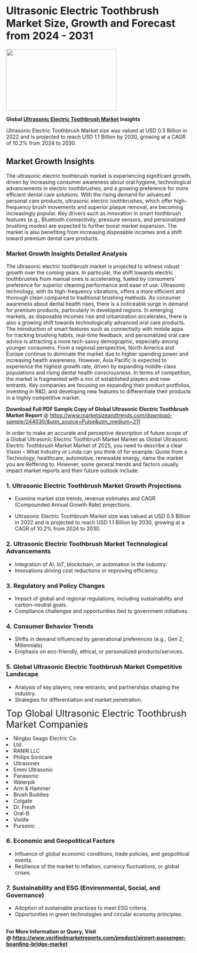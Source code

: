 <H1>Ultrasonic Electric Toothbrush Market Size, Growth and Forecast from 2024 - 2031</H1><img class="aligncenter size-medium wp-image-584254" src="https://thirdeyenews.in/wp-content/uploads/2024/09/Global-Market-Research-300x168.jpeg" alt="" width="300" height="168" /><p><strong>Global&nbsp;<a href="https://www.marketsizeandtrends.com/download-sample/244030/&amp;utm_source=Pulse&amp;utm_medium=211">Ultrasonic Electric Toothbrush Market</a> Insights</strong></p><p>Ultrasonic Electric Toothbrush Market size was valued at USD 0.5 Billion in 2022 and is projected to reach USD 1.1 Billion by 2030, growing at a CAGR of 10.2% from 2024 to 2030.</p><p><h2>Market Growth Insights</h2> The ultrasonic electric toothbrush market is experiencing significant growth, driven by increasing consumer awareness about oral hygiene, technological advancements in electric toothbrushes, and a growing preference for more efficient dental care solutions. With the rising demand for advanced personal care products, ultrasonic electric toothbrushes, which offer high-frequency brush movements and superior plaque removal, are becoming increasingly popular. Key drivers such as innovation in smart toothbrush features (e.g., Bluetooth connectivity, pressure sensors, and personalized brushing modes) are expected to further boost market expansion. The market is also benefiting from increasing disposable incomes and a shift toward premium dental care products. <h3>Market Growth Insights Detailed Analysis</h3> The ultrasonic electric toothbrush market is projected to witness robust growth over the coming years. In particular, the shift towards electric toothbrushes from manual ones is accelerating, fueled by consumers' preference for superior cleaning performance and ease of use. Ultrasonic technology, with its high-frequency vibrations, offers a more efficient and thorough clean compared to traditional brushing methods. As consumer awareness about dental health rises, there is a noticeable surge in demand for premium products, particularly in developed regions. In emerging markets, as disposable incomes rise and urbanization accelerates, there is also a growing shift towards technologically advanced oral care products. The introduction of smart features such as connectivity with mobile apps for tracking brushing habits, real-time feedback, and personalized oral care advice is attracting a more tech-savvy demographic, especially among younger consumers. From a regional perspective, North America and Europe continue to dominate the market due to higher spending power and increasing health awareness. However, Asia Pacific is expected to experience the highest growth rate, driven by expanding middle-class populations and rising dental health consciousness. In terms of competition, the market is fragmented with a mix of established players and new entrants. Key companies are focusing on expanding their product portfolios, investing in R&D, and developing new features to differentiate their products in a highly competitive market. </p><p><span class=""><strong>Download Full PDF Sample Copy of Global Ultrasonic Electric Toothbrush Market Report</strong> @ <a href="https://www.marketsizeandtrends.com/download-sample/244030/&amp;utm_source=Pulse&amp;utm_medium=211" target="_blank">https://www.marketsizeandtrends.com/download-sample/244030/&amp;utm_source=Pulse&amp;utm_medium=211</a></span></p><p>In order to make an accurate and perceptive description of future scope of a Global&nbsp;Ultrasonic Electric Toothbrush Market Market as Global&nbsp;Ultrasonic Electric Toothbrush Market Market of 2025, you need to describe a clear Vision &ndash; What Industry or Linda can you think of for example: Quote from a Technology, healthcare, automotive, renewable energy, name the market you are Reffering to. However, some general trends and factors usually impact market reports and their future outlook include:</p><h3>1.&nbsp;<strong>Ultrasonic Electric Toothbrush Market Growth Projections</strong></h3><ul><li>Examine market size trends, revenue estimates and CAGR (Compounded Annual Growth Rate) projections.</li><li><p>Ultrasonic Electric Toothbrush Market size was valued at USD 0.5 Billion in 2022 and is projected to reach USD 1.1 Billion by 2030, growing at a CAGR of 10.2% from 2024 to 2030.</p></li></ul><h3>2.&nbsp;<strong>Ultrasonic Electric Toothbrush Market Technological Advancements</strong></h3><ul><li>Integration of AI, IoT, blockchain, or automation in the industry.</li><li>Innovations driving cost reductions or improving efficiency.</li></ul><h3>3.&nbsp;<strong>Regulatory and Policy Changes</strong></h3><ul><li>Impact of global and regional regulations, including sustainability and carbon-neutral goals.</li><li>Compliance challenges and opportunities tied to government initiatives.</li></ul><h3>4.&nbsp;<strong>Consumer Behavior Trends</strong></h3><ul><li>Shifts in demand influenced by generational preferences (e.g., Gen Z, Millennials).</li><li>Emphasis on eco-friendly, ethical, or personalized products/services.</li></ul><h3>5.&nbsp;<strong>Global Ultrasonic Electric Toothbrush Market Competitive Landscape</strong></h3><ul><li>Analysis of key players, new entrants, and partnerships shaping the industry.</li><li>Strategies for differentiation and market penetration.</li></ul><p data-pm-slice="1 1 []"><span style="color: inherit; font-family: inherit; font-size: 25px;">Top Global Ultrasonic Electric Toothbrush Market Companies</span></p><div class="" data-test-id=""><p><li>Ningbo Seago Electric Co.</li><li> Ltd.</li><li> RANIR LLC</li><li> Philips Sonicare</li><li> Ultrasonex</li><li> Emmi Ultrasonic</li><li> Panasonic</li><li> Waterpik</li><li> Arm & Hammer</li><li> Brush Buddies</li><li> Colgate</li><li> Dr. Fresh</li><li> Oral-B</li><li> Violife</li><li> Pursonic</li></p></div><h3>6.&nbsp;<strong>Economic and Geopolitical Factors</strong></h3><ul><li>Influence of global economic conditions, trade policies, and geopolitical events.</li><li>Resilience of the market to inflation, currency fluctuations, or global crises.</li></ul><h3>7.&nbsp;<strong>Sustainability and ESG (Environmental, Social, and Governance)</strong></h3><ul><li>Adoption of sustainable practices to meet ESG criteria.</li><li>Opportunities in green technologies and circular economy principles.</li></ul><h2><strong style="font-size: 14px;">For More Information or Query, Visit @&nbsp;</strong><a style="background-color: #ffffff; font-size: 14px;" href="https://www.marketsizeandtrends.com/report/ultrasonic-electric-toothbrush-market/" target="_blank">https://www.verifiedmarketreports.com/product/airport-passenger-boarding-bridge-market</a></h2>
